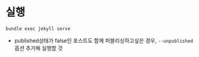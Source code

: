 # 실행
```
bundle exec jekyll serve
```
- published상태가 false인 포스트도 함께 퍼블리싱하고싶은 경우, `--unpublished` 옵션 추가해 실행할 것
